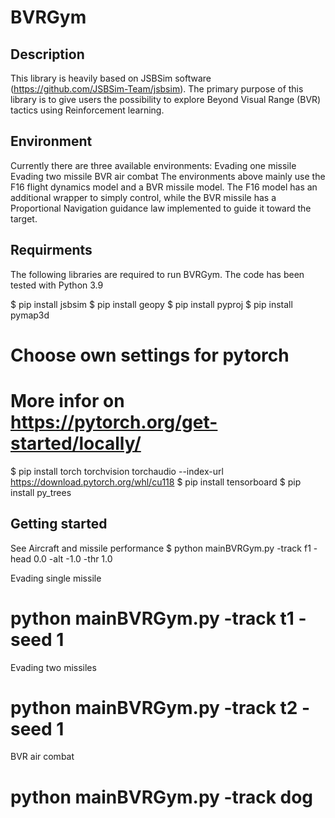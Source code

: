 # BVRGym
## Description
This library is heavily based on JSBSim software (https://github.com/JSBSim-Team/jsbsim). 
The primary purpose of this library is to give users the possibility to explore Beyond Visual Range (BVR) tactics using Reinforcement learning.

## Environment
Currently there are three available environments:
Evading one missile 
Evading two missile 
BVR air combat
The environments above mainly use the F16 flight dynamics model and a BVR missile model. 
The F16 model has an additional wrapper to simply control, while the BVR missile has a Proportional Navigation guidance law implemented to guide it toward the target.

## Requirments
The following libraries are required to run BVRGym. 
The code has been tested with Python 3.9 

$ pip install jsbsim
$ pip install geopy
$ pip install pyproj
$ pip install pymap3d
# Choose own settings for pytorch
# More infor on https://pytorch.org/get-started/locally/
$ pip install torch torchvision torchaudio --index-url https://download.pytorch.org/whl/cu118
$ pip install tensorboard
$ pip install py_trees

## Getting started 
See Aircraft and missile performance 
$ python mainBVRGym.py -track f1 -head 0.0 -alt -1.0 -thr 1.0

Evading single missile 
# python mainBVRGym.py -track t1 -seed 1

Evading two missiles 
# python mainBVRGym.py -track t2 -seed 1

BVR air combat
# python mainBVRGym.py -track dog
